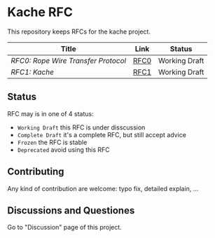 # Kache RFC

This repository keeps RFCs for the kache project.

| Title                               | Link                                           | Status     |
|-------------------------------------|------------------------------------------------|------------|
| _RFC0: Rope Wire Transfer Protocol_ | [RFC0](0_Rope_Wire_Transfer_Protocol/index.md) | Working Draft |
| _RFC1: Kache_ | [RFC1](1_Kache/index.md) | Working Draft |



## Status

RFC may is in one of 4 status:

- `Working Draft` this RFC is under disscussion
- `Complete Draft` it's a complete RFC, but still accept advice
- `Frozen` the RFC is stable
- `Deprecated` avoid using this RFC

## Contributing
Any kind of contribution are welcome: typo fix, detailed explain, ...

## Discussions and Questiones
Go to "Discussion" page of this project.
